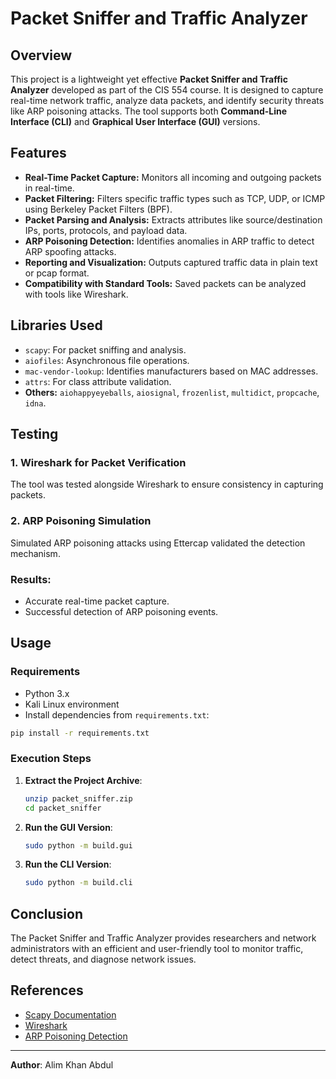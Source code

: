 # Packet Sniffer and Traffic Analyzer

## Overview

This project is a lightweight yet effective **Packet Sniffer and Traffic Analyzer** developed as part of the CIS 554 course. It is designed to capture real-time network traffic, analyze data packets, and identify security threats like ARP poisoning attacks. The tool supports both **Command-Line Interface (CLI)** and **Graphical User Interface (GUI)** versions.

## Features

- **Real-Time Packet Capture:** Monitors all incoming and outgoing packets in real-time.
- **Packet Filtering:** Filters specific traffic types such as TCP, UDP, or ICMP using Berkeley Packet Filters (BPF).
- **Packet Parsing and Analysis:** Extracts attributes like source/destination IPs, ports, protocols, and payload data.
- **ARP Poisoning Detection:** Identifies anomalies in ARP traffic to detect ARP spoofing attacks.
- **Reporting and Visualization:** Outputs captured traffic data in plain text or pcap format.
- **Compatibility with Standard Tools:** Saved packets can be analyzed with tools like Wireshark.

## Libraries Used

- `scapy`: For packet sniffing and analysis.
- `aiofiles`: Asynchronous file operations.
- `mac-vendor-lookup`: Identifies manufacturers based on MAC addresses.
- `attrs`: For class attribute validation.
- **Others:** `aiohappyeyeballs`, `aiosignal`, `frozenlist`, `multidict`, `propcache`, `idna`.

## Testing

### 1. **Wireshark for Packet Verification**
The tool was tested alongside Wireshark to ensure consistency in capturing packets.

### 2. **ARP Poisoning Simulation**
Simulated ARP poisoning attacks using Ettercap validated the detection mechanism.

### Results:
- Accurate real-time packet capture.
- Successful detection of ARP poisoning events.

## Usage

### Requirements
- Python 3.x
- Kali Linux environment
- Install dependencies from `requirements.txt`:

```bash
pip install -r requirements.txt
```

### Execution Steps

1. **Extract the Project Archive**:
   ```bash
   unzip packet_sniffer.zip
   cd packet_sniffer
   ```

2. **Run the GUI Version**:
   ```bash
   sudo python -m build.gui
   ```

3. **Run the CLI Version**:
   ```bash
   sudo python -m build.cli
   ```


## Conclusion

The Packet Sniffer and Traffic Analyzer provides researchers and network administrators with an efficient and user-friendly tool to monitor traffic, detect threats, and diagnose network issues.

## References

- [Scapy Documentation](https://scapy.readthedocs.io/en/stable/)
- [Wireshark](https://www.wireshark.org/docs/)
- [ARP Poisoning Detection](https://www.comparitech.com/blog/information-security/arp-poisoning-spoofing-detect-prevent/)

---

**Author**: Alim Khan Abdul  

```
